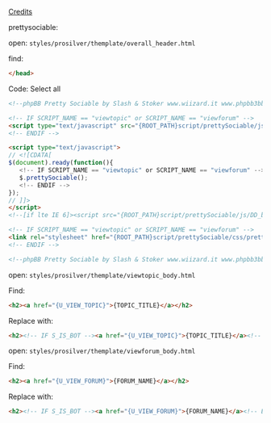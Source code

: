 [Credits](http://www.phpbb3bbcodes.com/viewtopic.php?f=52&t=1714)

prettysociable:

open: `styles/prosilver/themplate/overall_header.html`

find:

```html
</head>
```

Code: Select all

```html
<!--phpBB Pretty Sociable by Slash & Stoker www.wiizard.it www.phpbb3bbcodes.com-->

<!-- IF SCRIPT_NAME == "viewtopic" or SCRIPT_NAME == "viewforum" -->
<script type="text/javascript" src="{ROOT_PATH}script/prettySociable/js/jquery.prettySociable.js"></script>
<!-- ENDIF -->

<script type="text/javascript">
// <![CDATA[
$(document).ready(function(){
   <!-- IF SCRIPT_NAME == "viewtopic" or SCRIPT_NAME == "viewforum" -->
   $.prettySociable();
   <!-- ENDIF -->   
});
// ]]>
</script>
<!--[if lte IE 6]><script src="{ROOT_PATH}script/prettySociable/js/DD_belatedPNG.js" type="text/javascript"></script><![endif]-->

<!-- IF SCRIPT_NAME == "viewtopic" or SCRIPT_NAME == "viewforum" -->
<link rel="stylesheet" href="{ROOT_PATH}script/prettySociable/css/prettySociable.css" type="text/css" media="screen" />
<!-- ENDIF -->

<!--phpBB Pretty Sociable by Slash & Stoker www.wiizard.it www.phpbb3bbcodes.com-->
```

open: `styles/prosilver/themplate/viewtopic_body.html`

Find:

```html
<h2><a href="{U_VIEW_TOPIC}">{TOPIC_TITLE}</a></h2>
```

Replace with:

```html
<h2><!-- IF S_IS_BOT --><a href="{U_VIEW_TOPIC}">{TOPIC_TITLE}</a><!-- ELSE --><a href="#" rel="prettySociable;title: Drag to share:;excerpt:{TOPIC_TITLE}">{TOPIC_TITLE}</a><!-- ENDIF --></h2>
```

open: `styles/prosilver/themplate/viewforum_body.html`

Find:

```html
<h2><a href="{U_VIEW_FORUM}">{FORUM_NAME}</a></h2>
```

Replace with:

```html
<h2><!-- IF S_IS_BOT --><a href="{U_VIEW_FORUM}">{FORUM_NAME}</a><!-- ELSE --><a href="#" rel="prettySociable;title:Drag to share;excerpt:{FORUM_NAME}">{FORUM_NAME}</a><!-- ENDIF --></h2>
```